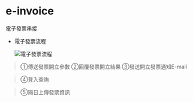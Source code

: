 # e-invoice
電子發票串接
- 電子發票流程
  
  ![電子發票流程](https://github.com/Josephine-M-Li/e-invoice/assets/77156174/96b136b9-ce9a-453b-9133-a82ea24e35d7)


 > ①傳送發票開立參數
  ②回覆發票開立結果
  ③發送開立發票通知E-mail

>  ④登入查詢

>  ⑤隔日上傳發票資訊
